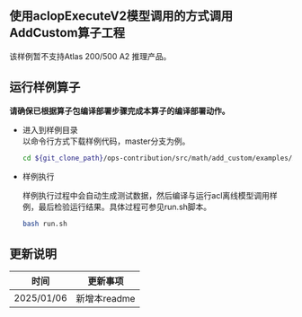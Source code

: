 ## 使用aclopExecuteV2模型调用的方式调用AddCustom算子工程
该样例暂不支持Atlas 200/500 A2 推理产品。

## 运行样例算子
  **请确保已根据算子包编译部署步骤完成本算子的编译部署动作。**
  
  - 进入到样例目录   
    以命令行方式下载样例代码，master分支为例。
    ```bash
    cd ${git_clone_path}/ops-contribution/src/math/add_custom/examples/AclOfflineModel
    ```

  - 样例执行

    样例执行过程中会自动生成测试数据，然后编译与运行acl离线模型调用样例，最后检验运行结果。具体过程可参见run.sh脚本。
    ```bash
    bash run.sh
    ```
## 更新说明
| 时间       | 更新事项     |
| ---------- | ------------ |
| 2025/01/06 | 新增本readme |